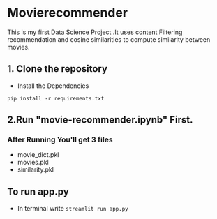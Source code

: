 # Movierecommender
This is my first Data Science Project .It uses content Filtering recommendation and cosine similarities to compute similarity between movies.

## 1. Clone the repository
- Install the Dependencies
```
pip install -r requirements.txt
```
## 2.Run "movie-recommender.ipynb" First.
### After Running You'll get 3 files 
  - movie_dict.pkl
  - movies.pkl
  - similarity.pkl
  ## To run app.py
  - In terminal write ```streamlit run app.py```
  
  
